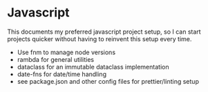 # Javascript

This documents my preferred javascript project setup, so I can start projects quicker without having to reinvent this setup every time.

- Use fnm to manage node versions
- rambda for general utilities
- dataclass for an immutable dataclass implementation
- date-fns for date/time handling
- see package.json and other config files for prettier/linting setup
